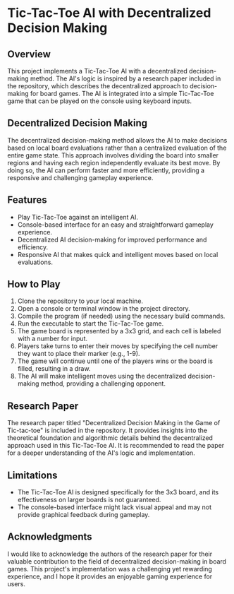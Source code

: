# Tic-Tac-Toe AI with Decentralized Decision Making

## Overview

This project implements a Tic-Tac-Toe AI with a decentralized decision-making method. The AI's logic is inspired by a research paper included in the repository, which describes the decentralized approach to decision-making for board games. The AI is integrated into a simple Tic-Tac-Toe game that can be played on the console using keyboard inputs.

## Decentralized Decision Making

The decentralized decision-making method allows the AI to make decisions based on local board evaluations rather than a centralized evaluation of the entire game state. This approach involves dividing the board into smaller regions and having each region independently evaluate its best move. By doing so, the AI can perform faster and more efficiently, providing a responsive and challenging gameplay experience.

## Features

- Play Tic-Tac-Toe against an intelligent AI.
- Console-based interface for an easy and straightforward gameplay experience.
- Decentralized AI decision-making for improved performance and efficiency.
- Responsive AI that makes quick and intelligent moves based on local evaluations.

## How to Play

1. Clone the repository to your local machine.
2. Open a console or terminal window in the project directory.
3. Compile the program (if needed) using the necessary build commands.
4. Run the executable to start the Tic-Tac-Toe game.
5. The game board is represented by a 3x3 grid, and each cell is labeled with a number for input.
6. Players take turns to enter their moves by specifying the cell number they want to place their marker (e.g., 1-9).
7. The game will continue until one of the players wins or the board is filled, resulting in a draw.
8. The AI will make intelligent moves using the decentralized decision-making method, providing a challenging opponent.

## Research Paper

The research paper titled "Decentralized Decision Making in the Game of Tic-tac-toe" is included in the repository. It provides insights into the theoretical foundation and algorithmic details behind the decentralized approach used in this Tic-Tac-Toe AI. It is recommended to read the paper for a deeper understanding of the AI's logic and implementation.

## Limitations

- The Tic-Tac-Toe AI is designed specifically for the 3x3 board, and its effectiveness on larger boards is not guaranteed.
- The console-based interface might lack visual appeal and may not provide graphical feedback during gameplay.

## Acknowledgments

I would like to acknowledge the authors of the research paper for their valuable contribution to the field of decentralized decision-making in board games. This project's implementation was a challenging yet rewarding experience, and I hope it provides an enjoyable gaming experience for users.



